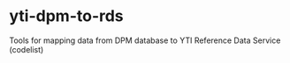 # yti-dpm-to-rds
Tools for mapping data from DPM database to YTI Reference Data Service (codelist) 
